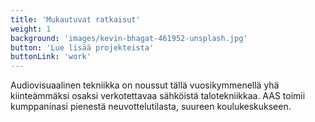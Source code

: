 ```yaml
---
title: 'Mukautuvat ratkaisut'
weight: 1
background: 'images/kevin-bhagat-461952-unsplash.jpg'
button: 'Lue lisää projekteista'
buttonLink: 'work'
---
```


Audiovisuaalinen tekniikka on noussut tällä vuosikymmenellä yhä kiinteämmäksi osaksi verkotettavaa sähköistä talotekniikkaa. AAS toimii kumppaninasi pienestä neuvottelutilasta, suureen koulukeskukseen. 

